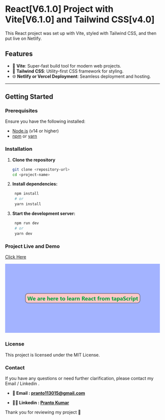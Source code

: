 # React[V6.1.0] Project with Vite[V6.1.0] and Tailwind CSS[v4.0]

This React project was set up with Vite, styled with Tailwind CSS, and then put live on Netlify.

## Features

- 🚀 **Vite**: Super-fast build tool for modern web projects.
- 🎨 **Tailwind CSS**: Utility-first CSS framework for styling.
- 🌐 **Netlify or Vercel Deployment**: Seamless deployment and hosting.

---

## Getting Started

### Prerequisites

Ensure you have the following installed:

- [Node.js](https://nodejs.org/) (v14 or higher)
- [npm](https://www.npmjs.com/) or [yarn](https://yarnpkg.com/)

### Installation

1. **Clone the repository**

   ```bash
   git clone <repository-url>
   cd <project-name>

2. **Install dependencies:**

   ```bash
    npm install
    # or
    yarn install
   ```
3. **Start the development server:**

   ```bash
    npm run dev
    # or
    yarn dev
   ```
### Project Live  and Demo
[Click Here](#)

![Admin dashboard](./src/assets/demo.png)


### License

This project is licensed under the MIT License.

### Contact

If you have any questions or need further clarification, please contact my Email / Linkedin .

- **💌 Email : pranto113015@gmail.com**

- **🕵️‍♂️ Linkedin : [Pranto Kumar](https://www.linkedin.com/in/pranto-kumar-a326801b3/)**

Thank you for reviewing my project 💙